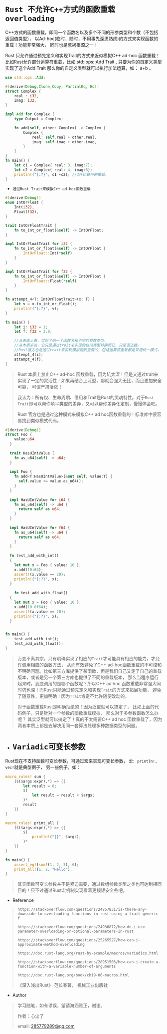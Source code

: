 # `Rust 不允许C++方式的函数重载overloading`

C++方式的函数重载，即同一个函数名以及多个不同的形参类型和个数（不包括返回值类型）， 以Ad-hoc(临时，随时，不用事先深思熟虑)的方式来实现函数的重载！功能非常强大， 同时也是惹祸根源之一！

Rust 只允许通过预先定义和实现Trait的方式来近似模拟C++ ad-hoc 函数重载！比如Rust允许部分运算符重载，比如:std::ops::Add Trait , 只要为你的自定义类型实现了这个Add Trait 那么你的自定义类型就可以执行加法运算，如： a+b 。

```rust
use std::ops::Add;

#[derive(Debug,Clone,Copy, PartialEq, Eq)]
struct Complex {
    real : i32,
    imag: i32,
}

impl Add for Complex {
    type Output = Complex;

    fn add(self, other: Complex) -> Complex {
        Complex {
            real: self.real + other.real,
            imag: self.imag + other.imag,
        }
    }
}
fn main() {
    let c1 = Complex{ real: 3, imag:7};
    let c2 = Complex{ real: 4, imag:6};
    println!("{:?}", c1 +c2); //对+运算符的重载。
}

```



- `通过Rust Trait来模拟C++ ad-hoc函数重载`

```rust
#[derive(Debug)]
enum IntOrFloat {
    Int(i32),
    Float(f32),
}

trait IntOrFloatTrait {
    fn to_int_or_float(&self) -> IntOrFloat;
}

impl IntOrFloatTrait for i32 {
    fn to_int_or_float(&self) -> IntOrFloat {
        IntOrFloat::Int(*self)
    }
}

impl IntOrFloatTrait for f32 {
    fn to_int_or_float(&self) -> IntOrFloat {
        IntOrFloat::Float(*self)
    }
}

fn attempt_4<T: IntOrFloatTrait>(x: T) {
    let v = x.to_int_or_float();
    println!("{:?}", v);
}

fn main() {
    let i: i32 = 1;
    let f: f32 = 3.0;

    //从表面上看，实现了同一个函数名和不同的参数类型。
    //从本质来说，它只是通过trait来实现的自动类型转换而已，只是语法糖。
    //Rust官方也是通过trait来实现模拟函数重载的，包括运算符重载都是采用统一模式， 即定义和实现相应trait。
    attempt_4(i);
    attempt_4(f);
}
```

> Rust 本质上禁止C++ ad-hoc 函数重载，因为坑太深！但是又通过trait来实现了一定的灵活性！如果再结合上泛型，那就会强大无比，而且更加安全可靠， 可谓严肃活泼！
>
> 我认为：所有权、生命周期、借用和Trait是Rust的灵魂特性。对于`Rust Trait`即可以帮你填平类型的差异，又可以帮你差异化定制，慢慢体会吧。
>
> Rust 官方也是通过这种模式来模拟C++ ad hoc函数重载的！标准库中很容易找到类似模式代码。



```rust
#[derive(Debug)]
struct Foo {
    value:u64
  }
  
  trait HasUIntValue {
    fn as_u64(self) -> u64;
  }
  
  impl Foo {
    fn add<T:HasUIntValue>(&mut self, value:T) {
      self.value += value.as_u64();
    }
  }
  
  impl HasUIntValue for i64 {
    fn as_u64(self) -> u64 {
      return self as u64;
    }
  }
  
  impl HasUIntValue for f64 {
    fn as_u64(self) -> u64 {
      return self as u64;
    }
  }
  
  fn test_add_with_int()
  {
    let mut x = Foo { value: 10 };
    x.add(10i64);
    assert!(x.value == 20);
    println!("{:?}", x);
  }
  
    fn test_add_with_float()
  {
    let mut x = Foo { value: 10 };
    x.add(10.0f64);
    assert!(x.value == 20);
    println!("{:?}", x);
  }


fn main() {
    test_add_with_int();
    test_add_with_float();
}

```

> 万变不离其宗，只有明确实现了相应的`Trait`才可能具有相应的能力，才允许调用相应的函数方法， 从而有效避免了C++ ad-hoc函数重载的不可控和不明确问题。比如第三方库提供了某函数，但是我们自己又定了自己的重载版本，或者是另一个第三方库也提供了不同的重载版本， 那么当程序运行起来时，到底调用的是哪个函数呢？所以C++ ad hoc 函数重载非常强大同时坑也深！而Rust只能通过预先定义和实现`Trait`的方式来拓展功能， 避免了随意性，更加明确！因为`Trait`肯定不允许随便改动的。
>
> 对于函数重载Rust是明确拒绝的！因为泛型就可以搞定了， 比如上面的代码例子，只是针对一个参数的函数重载模拟， 那么对于多参数函数怎么办呢？ 其实泛型就可以搞定了！真的不太需要C++ ad hoc 函数重载了，因为两者本质上都是去解决用同一套算法处理多种数据类型的问题。



- # `Variadic可变长参数`

Rust现在不支持函数可变长参数，可通过宏来实现可变长参数， `宏: println!, vec!`就是典型例子， 另一些例子，如：

```rust
macro_rules! sum {
    ($($args:expr),*) => {{
        let result = 0;
        $(
            let result = result + $args;
        )*
        result
    }}
}

macro_rules! print_all {
    ($($args:expr),*) => {{
        $(
            println!("{}", $args);
        )*
    }}
}

fn main() {
    assert_eq!(sum!(1, 2, 3), 6);
    print_all!(1, 2, "Hello");
}

```

> 其实函数可变长参数并不是紧迫需要，通过数组参数类型之类也可达到相同目的！只不过通过Rust宏机制实现看着更规矩安全些吧。





- Reference

> `https://stackoverflow.com/questions/24857831/is-there-any-downside-to-overloading-functions-in-rust-using-a-trait-generic-f`
>
> `https://stackoverflow.com/questions/24936872/how-do-i-use-parameter-overloading-or-optional-parameters-in-rust`
>
> `https://stackoverflow.com/questions/25265527/how-can-i-approximate-method-overloading`
>
> `https://doc.rust-lang.org/rust-by-example/macros/variadics.html`
>
> `https://stackoverflow.com/questions/28951503/how-can-i-create-a-function-with-a-variable-number-of-arguments`
>
> `https://doc.rust-lang.org/book/ch19-06-macros.html`
>
> 《深入浅出Rust》 范长春著， 机械工业出版社



- Author

> 学习随笔，如有谬误，望请海涵雅正，谢谢。
>
> 作者：心尘了
>
> email: [285779289@qq.com](mailto:285779289@qq.com)







